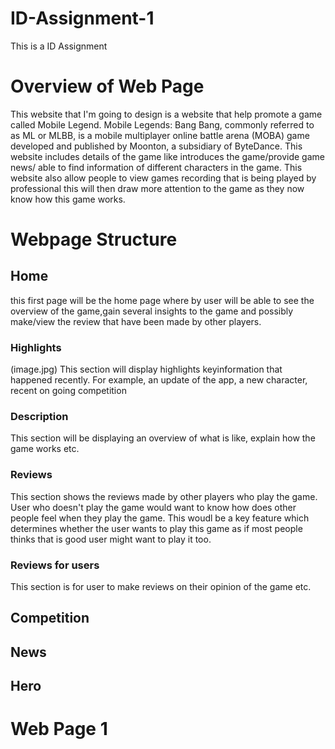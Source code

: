 # ID-Assignment-1
This is a ID Assignment
# Overview of Web Page
This website that I'm going to design is a website that help promote a game called Mobile Legend. Mobile Legends: Bang Bang, commonly referred to as ML or MLBB, is a mobile multiplayer online battle arena (MOBA) game developed and published by Moonton, a subsidiary of ByteDance. This website includes details of the game like introduces the game/provide game news/ able to find information of different characters in the game. This website also allow people to view games recording that is being played by professional this will then draw more attention to the game as they now know how this game works.

# Webpage Structure
## Home
this first page will be the home page where by user will be able to see the overview of the game,gain several insights to the game and possibly make/view the review that have been made by other players.
### Highlights
(image.jpg)
This section will display highlights keyinformation that happened recently. For example, an update of the app, a new character, recent on going competition
### Description
This section will be displaying an overview of what is like, explain how the game works etc.
### Reviews
This section shows the reviews made by other players who play the game. User who doesn't play the game would want to know how does other people feel when they play the game. This woudl be  a key feature which determines whether the user wants to play this game as if most people thinks that is good user might want to play it too.
### Reviews for users
This section is for user to make reviews on their opinion of the game etc.
## Competition
## News
## Hero
# Web Page 1







